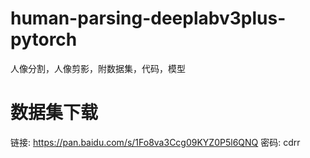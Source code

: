 # human-parsing-deeplabv3plus-pytorch
人像分割，人像剪影，附数据集，代码，模型
# 数据集下载
链接: https://pan.baidu.com/s/1Fo8va3Ccg09KYZ0P5l6QNQ  密码: cdrr
